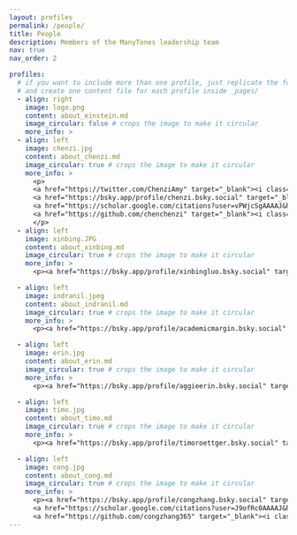 ```yaml
---
layout: profiles
permalink: /people/
title: People
description: Members of the ManyTones leadership team
nav: true
nav_order: 2

profiles:
  # if you want to include more than one profile, just replicate the following block
  # and create one content file for each profile inside _pages/
  - align: right
    image: logo.png
    content: about_einstein.md
    image_circular: false # crops the image to make it circular
    more_info: >
  - align: left
    image: chenzi.jpg
    content: about_chenzi.md
    image_circular: true # crops the image to make it circular
    more_info: >
      <p>
      <a href="https://twitter.com/ChenziAmy" target="_blank"><i class="fab fa-twitter"></i> </a>  
      <a href="https://bsky.app/profile/chenzi.bsky.social" target="_blank"><i class="fab fa-bluesky"></i> </a>  
      <a href="https://scholar.google.com/citations?user=vPWjcSgAAAAJ&hl=en" target="_blank"><i class="ai ai-google-scholar"></i> </a>  
      <a href="https://github.com/chenchenzi" target="_blank"><i class="fab fa-github"></i> </a>
      </p>
  - align: left
    image: xinbing.JPG
    content: about_xinbing.md
    image_circular: true # crops the image to make it circular
    more_info: >
      <p><a href="https://bsky.app/profile/xinbingluo.bsky.social" target="_blank"><i class="fab fa-bluesky"></i> </a></p>

  - align: left
    image: indranil.jpeg
    content: about_indranil.md
    image_circular: true # crops the image to make it circular
    more_info: >
      <p><a href="https://bsky.app/profile/academicmargin.bsky.social" target="_blank"><i class="fab fa-bluesky"></i> </a></p>

  - align: left
    image: erin.jpg
    content: about_erin.md
    image_circular: true # crops the image to make it circular
    more_info: >
      <p><a href="https://bsky.app/profile/aggieerin.bsky.social" target="_blank"><i class="fab fa-bluesky"></i> </a></p>

  - align: left
    image: timo.jpg
    content: about_timo.md
    image_circular: true # crops the image to make it circular
    more_info: >
      <p><a href="https://bsky.app/profile/timoroettger.bsky.social" target="_blank"><i class="fab fa-bluesky"></i> </a></p>

  - align: left
    image: cong.jpg
    content: about_cong.md
    image_circular: true # crops the image to make it circular
    more_info: >
      <p><a href="https://bsky.app/profile/congzhang.bsky.social" target="_blank"><i class="fab fa-bluesky"></i> </a>
      <a href="https://scholar.google.com/citations?user=J9ofRc0AAAAJ&hl=en" target="_blank"><i class="ai ai-google-scholar"></i> </a>
      <a href="https://github.com/congzhang365" target="_blank"><i class="fab fa-github"></i> </a></p>
---
```

